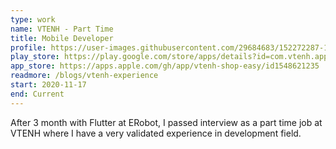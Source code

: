 ```yaml
---
type: work
name: VTENH - Part Time
title: Mobile Developer
profile: https://user-images.githubusercontent.com/29684683/152272287-13a8d415-2ca2-4d23-9448-36169ed49716.png
play_store: https://play.google.com/store/apps/details?id=com.vtenh.app.store
app_store: https://apps.apple.com/gh/app/vtenh-shop-easy/id1548621235
readmore: /blogs/vtenh-experience
start: 2020-11-17
end: Current
---
```

After 3 month with Flutter at ERobot, I passed interview as a part time job at VTENH where I have a very validated experience in development field.